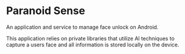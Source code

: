 # Paranoid Sense #

An application and service to manage face unlock on Android.

This application relies on private libraries that utilize AI techniques
to capture a users face and all information is stored locally on the device.
